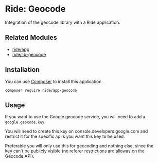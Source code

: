 # Ride: Geocode

Integration of the geocode library with a Ride application.

## Related Modules 

- [ride/app](https://github.com/all-ride/ride-app)
- [ride/lib-geocode](https://github.com/all-ride/ride-lib-geocode)

## Installation

You can use [Composer](http://getcomposer.org) to install this application.

```
composer require ride/app-geocode
```


## Usage

If you want to use the Google geocode service, you will need to add a ```google.geocode.key```.

You will need to create this key on  console.developers.google.com and restrict it for the specific api's you want this key to be used.

Preferable you will only use this for geocoding and nothing else, since the key can't be publicly visible (no referer restrictions are allowas on the Geocode API).
